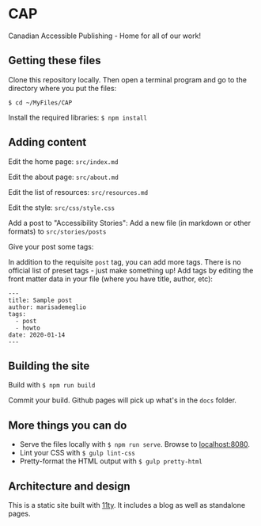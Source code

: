 # CAP
Canadian Accessible Publishing - Home for all of our work!

## Getting these files

Clone this repository locally. Then open a terminal program and go to the directory where you put the files:

`$ cd ~/MyFiles/CAP`

Install the required libraries:
`$ npm install`

## Adding content

Edit the home page: `src/index.md`

Edit the about page: `src/about.md`

Edit the list of resources: `src/resources.md`

Edit the style: `src/css/style.css`

Add a post to "Accessibility Stories": Add a new file (in markdown or other formats) to `src/stories/posts`

Give your post some tags: 

In addition to the requisite `post` tag, you can add more tags. There is no official list of preset tags - just make something up! Add tags by editing the front matter data in your file (where you have title, author, etc):

```
---
title: Sample post
author: marisademeglio
tags:
  - post
  - howto
date: 2020-01-14
---
```



## Building the site

Build with `$ npm run build`

Commit your build. Github pages will pick up what's in the `docs` folder.

## More things you can do

* Serve the files locally with `$ npm run serve`. Browse to [localhost:8080](http://localhost:8080).
* Lint your CSS with `$ gulp lint-css`
* Pretty-format the HTML output with `$ gulp pretty-html`

## Architecture and design

This is a static site built with [11ty](http://11ty.io). It includes a blog as well as standalone pages.

